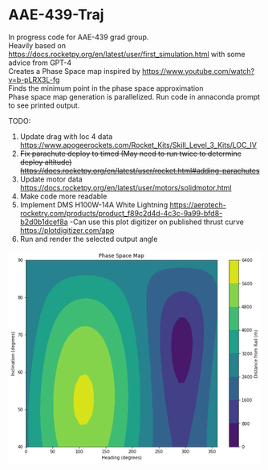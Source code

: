 # AAE-439-Traj

In progress code for AAE-439 grad group. \
Heavily based on https://docs.rocketpy.org/en/latest/user/first_simulation.html with some advice from GPT-4 \
Creates a Phase Space map inspired by https://www.youtube.com/watch?v=b-pLRX3L-fg \
Finds the minimum point in the phase space approximation \
Phase space map generation is parallelized. Run code in annaconda prompt to see printed output. 



TODO:

1) Update drag with loc 4 data https://www.apogeerockets.com/Rocket_Kits/Skill_Level_3_Kits/LOC_IV
2) ~~Fix parachute deploy to timed (May need to run twice to determine deploy altitude) https://docs.rocketpy.org/en/latest/user/rocket.html#adding-parachutes~~
3) Update motor data https://docs.rocketpy.org/en/latest/user/motors/solidmotor.html
4) Make code more readable
5) Implement DMS H100W-14A White Lightning https://aerotech-rocketry.com/products/product_f89c2d4d-4c3c-9a99-bfd8-b2d0b1dcef8a 
    -Can use this plot digitizer on published thrust curve https://plotdigitizer.com/app
6) Run and render the selected output angle
    
    
![Phase Space Demo Map](https://github.com/AidanPowers/AAE-439-Traj/blob/main/ExamplePhaseSpace.png?raw=true)